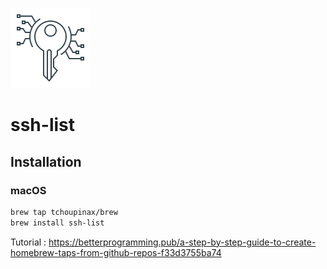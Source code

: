 ![Logo](./.github/key-icon.svg)
# ssh-list

## Installation

### macOS

```bash
brew tap tchoupinax/brew
brew install ssh-list
```

Tutorial : https://betterprogramming.pub/a-step-by-step-guide-to-create-homebrew-taps-from-github-repos-f33d3755ba74
